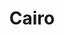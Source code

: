 ---
image: /assets/images/projects/cairo.png
title: "Cairo"
project_url: https://cairographics.org/
---